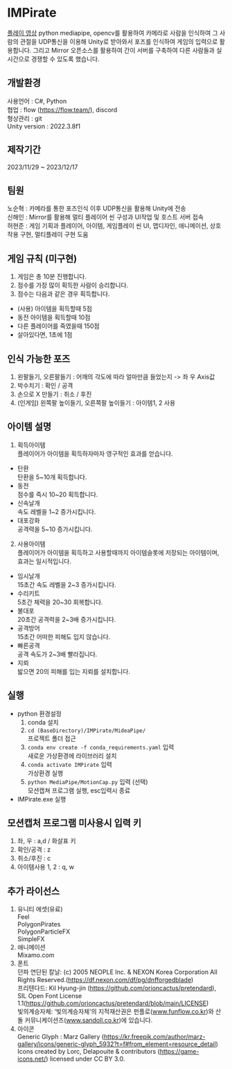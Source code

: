 # IMPirate
[플레이 영상](https://youtu.be/VxuV-LumprI)
python mediapipe, opencv를 활용하여 카메라로 사람을 인식하여 그 사람의 관절을 UDP통신을 이용해 Unity로 받아와서 포즈를 인식하여 게임의 입력으로 활용합니다.
그리고 Mirror 오픈소스를 활용하여 간이 서버를 구축하여 다른 사람들과 실시간으로 경쟁할 수 있도록 했습니다.

## 개발환경
사용언어 : C#, Python<br>
협업 : flow (https://flow.team/), discord<br>
형상관리 : git<br>
Unity version : 2022.3.8f1<br>

## 제작기간
2023/11/29 ~ 2023/12/17

## 팀원
노순혁 : 카메라를 통한 포즈인식 이후 UDP통신을 활용해 Unity에 전송<br>
신해인 : Mirror를 활용해 멀티 플레이어 씬 구성과 UI작업 및 호스트 서버 접속<br>
허현준 : 게임 기획과 플레이어, 아이템, 게임플레이 씬 UI, 맵디자인, 애니메이션, 상호작용 구현, 멀티플레이 구현 도움

## 게임 규칙 (미구현)
1. 게임은 총 10분 진행합니다.
2. 점수를 가장 많이 획득한 사람이 승리합니다.
3. 점수는 다음과 같은 경우 획득합니다.
- (사용) 아이템을 획득할때 5점
- 동전 아이템을 획득할때 10점
- 다른 플레이어를 죽였을때 150점
- 살아있다면, 1초에 1점

## 인식 가능한 포즈
1. 왼팔들기, 오른팔들기 : 어깨의 각도에 따라 얼마만큼 들었는지 -> 좌 우 Axis값
2. 박수치기 : 확인 / 공격
3. 손으로 X 만들기 : 취소 / 후진
4. (인게임) 왼쪽팔 높이들기, 오른쪽팔 높이들기 : 아이템1, 2 사용

## 아이템 설명
1. 획득아이템 <br>
플레이어가 아이템을 획득하자마자 영구적인 효과를 얻습니다.
- 탄환 <br>탄환을 5~10개 획득합니다.
- 동전 <br>점수를 즉시 10~20 획득합니다.
- 신속날개<br>속도 레벨을 1~2 증가시킵니다.
- 대포강화<br>공격력을 5~10 증가시킵니다.

2. 사용아이템 <br>
플레이어가 아이템을 획득하고 사용할때까지 아이템슬롯에 저장되는 아이템이며, 효과는 일시적입니다.
- 임시날개<br>15초간 속도 레벨을 2~3 증가시킵니다.
- 수리키트<br>5초간 체력을 20~30 회복합니다.
- 불대포<br>20초간 공격력을 2~3배 증가시킵니다.
- 공격방어<br>15초간 어떠한 피해도 입지 않습니다.
- 빠른공격<br>공격 속도가 2~3배 빨라집니다.
- 지뢰 <br>밟으면 20의 피해를 입는 지뢰를 설치합니다.

## 실행
- python 환경설정
    1. conda 설치
    2. `cd (BaseDirectory)/IMPirate/MideaPipe/`<br>프로젝트 폴더 접근 
    3. `conda env create -f conda_requirements.yaml` 입력 <br>새로운 가상환경에 라이브러리 설치 
    4. `conda activate IMPirate` 입력 <br>가상환경 실행
    5. `python MediaPipe/MotionCap.py` 입력 (선택) <br>모션캡쳐 프로그램 실행, esc입력시 종료
- IMPirate.exe 실행
## 모션캡처 프로그램 미사용시 입력 키
1. 좌, 우 : a,d / 화살표 키
2. 확인/공격 : z
3. 취소/후진  : c
4. 아이템사용 1, 2 : q, w


## 추가 라이선스
1. 유니티 에셋(유료)<br>
Feel<br>
PolygonPirates<br>
PolygonParticleFX<br>
SimpleFX<br>
2. 애니메이션<br>
Mixamo.com
3. 폰트<br>
던파 연단된 칼날: (c) 2005 NEOPLE Inc. & NEXON Korea Corporation All Rights Reserved.(https://df.nexon.com/df/pg/dnfforgedblade)<br>
프리텐다드: Kil Hyung-jin (https://github.com/orioncactus/pretendard), SIL Open Font License 1.1(https://github.com/orioncactus/pretendard/blob/main/LICENSE)<br>
빛의계승자체: ‘빛의계승자체’의 지적재산권은 펀플로(www.funflow.co.kr)와 산돌 커뮤니케이션즈(www.sandoll.co.kr)에 있습니다.<br>
4. 아이콘<br>
Generic Glyph : Marz Gallery (https://kr.freepik.com/author/marz-gallery/icons/generic-glyph_5932?t=f#from_element=resource_detail)
Icons created by Lorc, Delapouite & contributors (https://game-icons.net/) licensed under CC BY 3.0.

